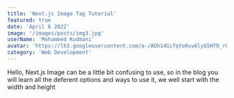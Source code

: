 ```yaml
---
title: 'Next.js Image Tag Tutorial'
featured: true
date: 'April 6 2022'
image: '/images/posts/img3.jpg'
userName: 'Mohammed Kudmani'
avatar: 'https://lh3.googleusercontent.com/a-/AOh14GiTqYo0uv6lyG5HTO_r00RLkJJSbOHMKFjT2kLd=s96-c'
category: 'Web Development'
---
```


Hello, Next.js Image can be a little bit confusing to use, so in the blog you will learn all
the deferent options and ways to use it, we well start with the width and height
